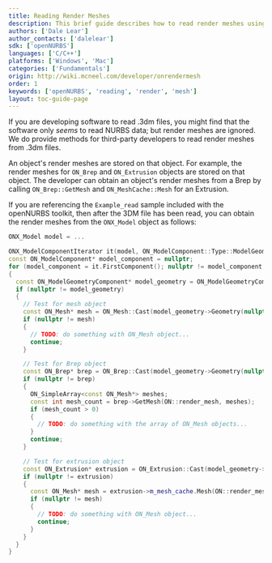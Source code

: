 ```yaml
---
title: Reading Render Meshes
description: This brief guide describes how to read render meshes using the openNURBS toolkit.
authors: ['Dale Lear']
author_contacts: ['dalelear']
sdk: ['openNURBS']
languages: ['C/C++']
platforms: ['Windows', 'Mac']
categories: ['Fundamentals']
origin: http://wiki.mcneel.com/developer/onrendermesh
order: 1
keywords: ['openNURBS', 'reading', 'render', 'mesh']
layout: toc-guide-page
---
```


 
If you are developing software to read .3dm files, you might find that the software only *seems* to read NURBS data; but render meshes are ignored.  We do provide methods for third-party developers to read render meshes from .3dm files.

An object's render meshes are stored on that object. For example, the render meshes for `ON_Brep` and `ON_Extrusion` objects are stored on that object. The developer can obtain an object's render meshes from a Brep by calling `ON_Brep::GetMesh` and `ON_MeshCache::Mesh` for an Extrusion.

If you are referencing the `Example_read` sample included with the openNURBS toolkit, then after the 3DM file has been read, you can obtain the render meshes from the `ONX_Model` object as follows:

```cpp
ONX_Model model = ...

ONX_ModelComponentIterator it(model, ON_ModelComponent::Type::ModelGeometry);
const ON_ModelComponent* model_component = nullptr;
for (model_component = it.FirstComponent(); nullptr != model_component; model_component = it.NextComponent())
{
  const ON_ModelGeometryComponent* model_geometry = ON_ModelGeometryComponent::Cast(model_component);
  if (nullptr != model_geometry)
  {
    // Test for mesh object
    const ON_Mesh* mesh = ON_Mesh::Cast(model_geometry->Geometry(nullptr));
    if (nullptr != mesh)
    {
      // TODO: do something with ON_Mesh object...
      continue;
    }

    // Test for Brep object
    const ON_Brep* brep = ON_Brep::Cast(model_geometry->Geometry(nullptr));
    if (nullptr != brep)
    {
      ON_SimpleArray<const ON_Mesh*> meshes;
      const int mesh_count = brep->GetMesh(ON::render_mesh, meshes);
      if (mesh_count > 0)
      {
        // TODO: do something with the array of ON_Mesh objects...
      }
      continue;
    }

    // Test for extrusion object
    const ON_Extrusion* extrusion = ON_Extrusion::Cast(model_geometry->Geometry(nullptr));
    if (nullptr != extrusion)
    {
      const ON_Mesh* mesh = extrusion->m_mesh_cache.Mesh(ON::render_mesh);
      if (nullptr != mesh)
      {
        // TODO: do something with ON_Mesh object...
        continue;
      }
    }
  }
}
```
